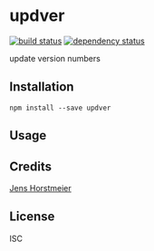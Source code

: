 # updver
[![build status](https://secure.travis-ci.org/horstmeier/updver.svg)](http://travis-ci.org/horstmeier/updver)
[![dependency status](https://david-dm.org/horstmeier/updver.svg)](https://david-dm.org/horstmeier/updver)

update version numbers


## Installation

```
npm install --save updver
```

## Usage

## 
## Credits
[Jens Horstmeier](https://github.com/horstmeier/)

## License

ISC
